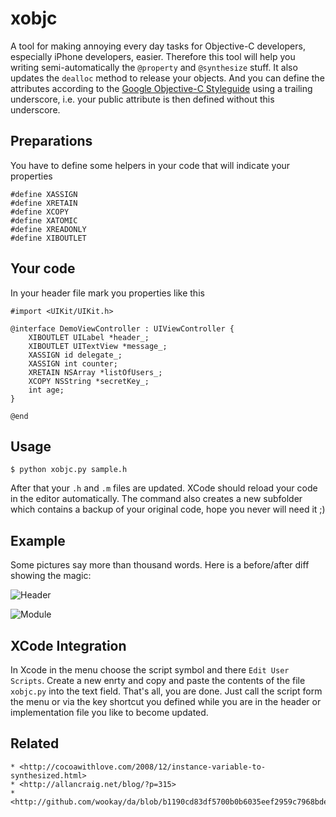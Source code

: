 xobjc
=====

A tool for making annoying every day tasks for Objective-C developers, especially
iPhone developers, easier. Therefore this tool will help you writing semi-automatically
the ``@property`` and ``@synthesize`` stuff. It also updates the ``dealloc`` method to release
your objects. And you can define the attributes according to the 
[Google Objective-C Styleguide](http://google-styleguide.googlecode.com/svn/trunk/objcguide.xml#Variable_Name) 
using a trailing underscore, i.e. your public attribute is then defined 
without this underscore.

Preparations
------------

You have to define some helpers in your code that will indicate your properties

    #define XASSIGN
    #define XRETAIN 
    #define XCOPY 
    #define XATOMIC 
    #define XREADONLY
    #define XIBOUTLET

Your code
---------

In your header file mark you properties like this

	#import <UIKit/UIKit.h>

	@interface DemoViewController : UIViewController {
	    XIBOUTLET UILabel *header_;
	    XIBOUTLET UITextView *message_;    
	    XASSIGN id delegate_;    
	    XASSIGN int counter;    
	    XRETAIN NSArray *listOfUsers_;    
	    XCOPY NSString *secretKey_;
	    int age;
	}

	@end

Usage
-----

``$ python xobjc.py sample.h``

After that your ``.h`` and ``.m`` files are updated. XCode should reload your code in the editor
automatically. The command also creates a new subfolder which contains a backup of your 
original code, hope you never will need it ;)

Example
-------

Some pictures say more than thousand words. Here is a before/after diff showing the magic:

![Header](http://mail.holtwick.it/xobjc/demo-h.png "Header")

![Module](http://mail.holtwick.it/xobjc/demo-m.png "Module")

XCode Integration
-----------------

In Xcode in the menu choose the script symbol and there ``Edit User Scripts``. Create a new
enrty and copy and paste the contents of the file ``xobjc.py`` into the text field. That's all, 
you are done. Just call the script form the menu or via the key shortcut you defined while you
are in the header or implementation file you like to become updated.

Related
-------

	* <http://cocoawithlove.com/2008/12/instance-variable-to-synthesized.html>
	* <http://allancraig.net/blog/?p=315> 
	* <http://github.com/wookay/da/blob/b1190cd83df5700b0b6035eef2959c7968bde488/ruby/xcode/property_automation.rb>
